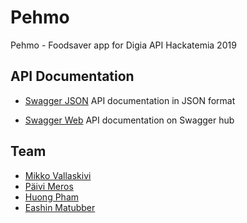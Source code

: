 # Pehmo
Pehmo - Foodsaver app for Digia API Hackatemia 2019

## API Documentation
- [Swagger JSON](../master/API-documentation/swagger.json)
  API documentation in JSON format

- [Swagger Web](https://app.swaggerhub.com/apis-docs/Pehmo/Pehmo/1.0.0#/)
  API documentation on Swagger hub

## Team

- [Mikko Vallaskivi](https://github.com/mikkovalla)
- [Päivi Meros]()
- [Huong Pham]()
- [Eashin Matubber]()